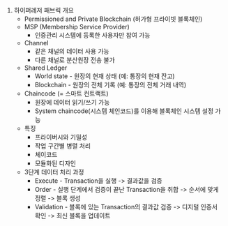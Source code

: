 1. 하이퍼레저 패브릭 개요
   - Permissioned and Private Blockchain (허가형 프라이빗 블록체인)
   - MSP (Membership Service Provider) 
     - 인증관리 시스템에 등록한 사용자만 참여 가능
   - Channel
     - 같은 채널의 데이터 사용 가능 
     - 다른 채널로 분산원장 전송 불가
   - Shared Ledger 
     - World state - 원장의 현재 상태 (예: 통장의 현재 잔고)
     - Blockchain - 원장의 전체 기록 (예: 통장의 전체 거래 내역)
   - Chaincode (= 스마트 컨트랙트)
     - 원장에 데이터 읽기/쓰기 가능
     - System chaincode(시스템 체인코드)를 이용해 블록체인 시스템 설정 가능
   - 특징
     - 프라이버시와 기밀성
     - 작업 구간별 병렬 처리
     - 체이코드
     - 모듈화된 디자인
   - 3단계 데이터 처리 과정
     - Execute - Transaction을 실행 -> 결과값을 검증
     - Order - 실행 단계에서 검증이 끝난 Transaction을 취합 -> 순서에 맞게 정렬 -> 블록 생성
     - Validation -  블록에 있는 Transaction의 결과값 검증 -> 디지털 인증서 확인 -> 최신 블록을 업데이트